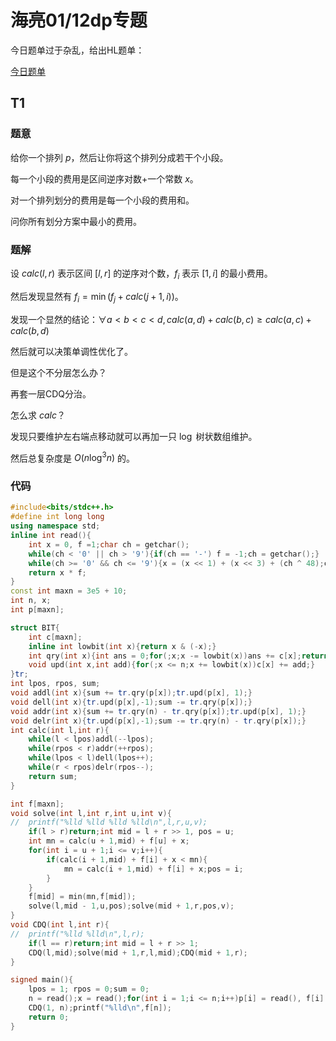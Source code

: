 # 海亮01/12dp专题

今日题单过于杂乱，给出HL题单：

[今日题单](https://oj.hailiangedu.com/d/d2022noipcsp/homework/659f9acd206d4a040fd0b8df)

## T1

### 题意

给你一个排列 $p$，然后让你将这个排列分成若干个小段。

每一个小段的费用是区间逆序对数+一个常数 $x$。

对一个排列划分的费用是每一个小段的费用和。

问你所有划分方案中最小的费用。

### 题解

设 $calc(l,r)$ 表示区间 $[l,r]$ 的逆序对个数，$f_i$ 表示 $[1,i]$ 的最小费用。

然后发现显然有 $f_{i}=\min(f_{j}+calc(j+1,i))$。

发现一个显然的结论：$\forall a<b<c<d,calc(a,d)+calc(b,c)\ge calc(a,c) + calc(b,d)$

然后就可以决策单调性优化了。

但是这个不分层怎么办？

再套一层CDQ分治。

怎么求 $calc$？

发现只要维护左右端点移动就可以再加一只 $\log$ 树状数组维护。

然后总复杂度是 $O(n\log^3n)$ 的。

### 代码

~~~cpp
#include<bits/stdc++.h>
#define int long long
using namespace std;
inline int read(){
	int x = 0, f =1;char ch = getchar();
	while(ch < '0' || ch > '9'){if(ch == '-') f = -1;ch = getchar();}
	while(ch >= '0' && ch <= '9'){x = (x << 1) + (x << 3) + (ch ^ 48);ch = getchar();}
	return x * f;
}
const int maxn = 3e5 + 10;
int n, x;
int p[maxn];

struct BIT{
	int c[maxn];
	inline int lowbit(int x){return x & (-x);}
	int qry(int x){int ans = 0;for(;x;x -= lowbit(x))ans += c[x];return ans;}
	void upd(int x,int add){for(;x <= n;x += lowbit(x))c[x] += add;}
}tr;
int lpos, rpos, sum;
void addl(int x){sum += tr.qry(p[x]);tr.upd(p[x], 1);}
void dell(int x){tr.upd(p[x],-1);sum -= tr.qry(p[x]);}
void addr(int x){sum += tr.qry(n) - tr.qry(p[x]);tr.upd(p[x], 1);}
void delr(int x){tr.upd(p[x],-1);sum -= tr.qry(n) - tr.qry(p[x]);}
int calc(int l,int r){
	while(l < lpos)addl(--lpos);
	while(rpos < r)addr(++rpos);
	while(lpos < l)dell(lpos++);
	while(r < rpos)delr(rpos--);
	return sum;
}

int f[maxn];
void solve(int l,int r,int u,int v){
//	printf("%lld %lld %lld %lld\n",l,r,u,v);
	if(l > r)return;int mid = l + r >> 1, pos = u;
	int mn = calc(u + 1,mid) + f[u] + x;
	for(int i = u + 1;i <= v;i++){
		if(calc(i + 1,mid) + f[i] + x < mn){
			mn = calc(i + 1,mid) + f[i] + x;pos = i;
		}
	}
	f[mid] = min(mn,f[mid]);
	solve(l,mid - 1,u,pos);solve(mid + 1,r,pos,v);
}
void CDQ(int l,int r){
//	printf("%lld %lld\n",l,r);
	if(l == r)return;int mid = l + r >> 1;
	CDQ(l,mid);solve(mid + 1,r,l,mid);CDQ(mid + 1,r);
}

signed main(){
	lpos = 1; rpos = 0;sum = 0;
	n = read();x = read();for(int i = 1;i <= n;i++)p[i] = read(), f[i] = calc(1, i) + x;
	CDQ(1, n);printf("%lld\n",f[n]);
	return 0;
}
~~~

